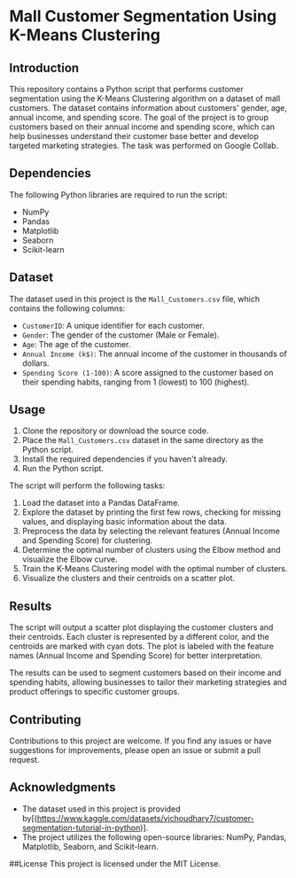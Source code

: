 # Mall Customer Segmentation Using K-Means Clustering

## Introduction

This repository contains a Python script that performs customer segmentation using the K-Means Clustering algorithm on a dataset of mall customers. The dataset contains information about customers' gender, age, annual income, and spending score. The goal of the project is to group customers based on their annual income and spending score, which can help businesses understand their customer base better and develop targeted marketing strategies.
The task was performed on Google Collab.
## Dependencies

The following Python libraries are required to run the script:

- NumPy
- Pandas
- Matplotlib
- Seaborn
- Scikit-learn

## Dataset

The dataset used in this project is the `Mall_Customers.csv` file, which contains the following columns:

- `CustomerID`: A unique identifier for each customer.
- `Gender`: The gender of the customer (Male or Female).
- `Age`: The age of the customer.
- `Annual Income (k$)`: The annual income of the customer in thousands of dollars.
- `Spending Score (1-100)`: A score assigned to the customer based on their spending habits, ranging from 1 (lowest) to 100 (highest).

## Usage

1. Clone the repository or download the source code.
2. Place the `Mall_Customers.csv` dataset in the same directory as the Python script.
3. Install the required dependencies if you haven't already.
4. Run the Python script.

The script will perform the following tasks:

1. Load the dataset into a Pandas DataFrame.
2. Explore the dataset by printing the first few rows, checking for missing values, and displaying basic information about the data.
3. Preprocess the data by selecting the relevant features (Annual Income and Spending Score) for clustering.
4. Determine the optimal number of clusters using the Elbow method and visualize the Elbow curve.
5. Train the K-Means Clustering model with the optimal number of clusters.
6. Visualize the clusters and their centroids on a scatter plot.

## Results

The script will output a scatter plot displaying the customer clusters and their centroids. Each cluster is represented by a different color, and the centroids are marked with cyan dots. The plot is labeled with the feature names (Annual Income and Spending Score) for better interpretation.

The results can be used to segment customers based on their income and spending habits, allowing businesses to tailor their marketing strategies and product offerings to specific customer groups.

## Contributing

Contributions to this project are welcome. If you find any issues or have suggestions for improvements, please open an issue or submit a pull request.

## Acknowledgments 

- The dataset used in this project is provided by[(https://www.kaggle.com/datasets/vjchoudhary7/customer-segmentation-tutorial-in-python)].
- The project utilizes the following open-source libraries: NumPy, Pandas, Matplotlib, Seaborn, and Scikit-learn.

##License
This project is licensed under the MIT License.
